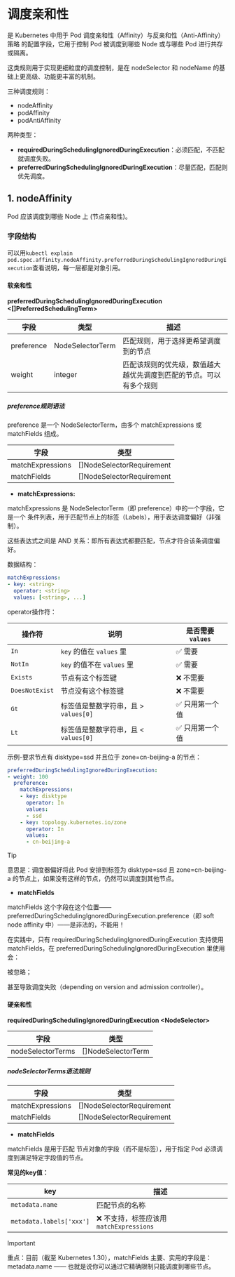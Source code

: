 # 调度亲和性

是 Kubernetes 中用于 Pod 调度亲和性（Affinity）与反亲和性（Anti-Affinity）策略 的配置字段，它用于控制 Pod 被调度到哪些 Node 或与哪些 Pod 进行共存或隔离。

这类规则用于实现更细粒度的调度控制，是在 nodeSelector 和 nodeName 的基础上更高级、功能更丰富的机制。

三种调度规则：

- nodeAffinity
- podAffinity
- podAntiAffinity

两种类型：

- **requiredDuringSchedulingIgnoredDuringExecution**：必须匹配，不匹配就调度失败。
- **preferredDuringSchedulingIgnoredDuringExecution**：尽量匹配，匹配则优先调度。

## 1. nodeAffinity

Pod 应该调度到哪些 Node 上 (节点亲和性)。

### 字段结构

可以用`kubectl explain pod.spec.affinity.nodeAffinity.preferredDuringSchedulingIgnoredDuringExecution`查看说明，每一层都是对象引用。

#### 软亲和性

**preferredDuringSchedulingIgnoredDuringExecution <\[]PreferredSchedulingTerm>**

|字段|类型|描述|
|---|----|----|
|preference|NodeSelectorTerm|匹配规则，用于选择更希望调度到的节点|
|weight|integer|匹配该规则的优先级，数值越大越优先调度到匹配的节点。可以有多个规则|

##### preference规则语法

preference 是一个 NodeSelectorTerm，由多个 matchExpressions 或 matchFields 组成。

|字段|类型|
|---|----|
|matchExpressions|[]NodeSelectorRequirement|
|matchFields|[]NodeSelectorRequirement|

- **matchExpressions:**

matchExpressions 是 NodeSelectorTerm（即 preference）中的一个字段，它是一个 条件列表，用于匹配节点上的标签（Labels），用于表达调度偏好（非强制）。

这些表达式之间是 AND 关系：即所有表达式都要匹配，节点才符合该条调度偏好。

数据结构：

```yaml
matchExpressions:
- key: <string>
  operator: <string>         
  values: [<string>, ...]    
```

operator操作符：

| 操作符            | 说明                        | 是否需要 `values` |
| -------------- | ------------------------- | ------------- |
| `In`           | `key` 的值在 `values` 里      | ✅ 需要          |
| `NotIn`        | `key` 的值不在 `values` 里     | ✅ 需要          |
| `Exists`       | 节点有这个标签键                  | ❌ 不需要         |
| `DoesNotExist` | 节点没有这个标签键                 | ❌ 不需要         |
| `Gt`           | 标签值是整数字符串，且 > `values[0]` | ✅ 只用第一个值      |
| `Lt`           | 标签值是整数字符串，且 < `values[0]` | ✅ 只用第一个值      |

示例-要求节点有 disktype=ssd 并且位于 zone=cn-beijing-a 的节点：

```yaml
preferredDuringSchedulingIgnoredDuringExecution:
- weight: 100
  preference:
    matchExpressions:
    - key: disktype
      operator: In
      values:
      - ssd
    - key: topology.kubernetes.io/zone
      operator: In
      values:
      - cn-beijing-a
```

> [!TIP]
> 意思是：调度器偏好将此 Pod 安排到标签为 disktype=ssd 且 zone=cn-beijing-a 的节点上，如果没有这样的节点，仍然可以调度到其他节点。

- **matchFields**

matchFields 这个字段在这个位置——preferredDuringSchedulingIgnoredDuringExecution.preference（即 soft node affinity 中）——是非法的，不能用！

在实践中，只有 requiredDuringSchedulingIgnoredDuringExecution 支持使用 matchFields，在 preferredDuringSchedulingIgnoredDuringExecution 里使用会：

被忽略；

甚至导致调度失败（depending on version and admission controller）。

#### 硬亲和性

**requiredDuringSchedulingIgnoredDuringExecution \<NodeSelector>**

|字段|类型|
|----|----|
|nodeSelectorTerms|[]NodeSelectorTerm|

##### nodeSelectorTerms语法规则

|字段|类型|
|---|----|
|matchExpressions|[]NodeSelectorRequirement|
|matchFields|[]NodeSelectorRequirement|

- **matchFields**

matchFields 是用于匹配 节点对象的字段（而不是标签），用于指定 Pod 必须调度到满足特定字段值的节点。

**常见的key值：**

| key                      | 描述                             |
| ------------------------ | ------------------------------ |
| `metadata.name`          | 匹配节点的名称                        |
| `metadata.labels['xxx']` | ❌ 不支持，标签应该用 `matchExpressions` |

> [!IMPORTANT]
> 重点：目前（截至 Kubernetes 1.30），matchFields 主要、实用的字段是：metadata.name —— 也就是说你可以通过它精确限制只能调度到哪些节点。
